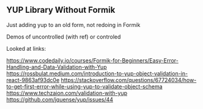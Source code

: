 ## YUP Library Without Formik

Just adding yup to an old form, not redoing in Formik

Demos of uncontrolled (with ref) or controled  


Looked at links:

https://www.codedaily.io/courses/Formik-for-Beginners/Easy-Error-Handling-and-Data-Validation-with-Yup
https://rossbulat.medium.com/introduction-to-yup-object-validation-in-react-9863af93dc0e
https://stackoverflow.com/questions/67724034/how-to-get-first-error-while-using-yup-to-validate-object-schema
https://www.techzaion.com/validation-with-yup
https://github.com/jquense/yup/issues/44
